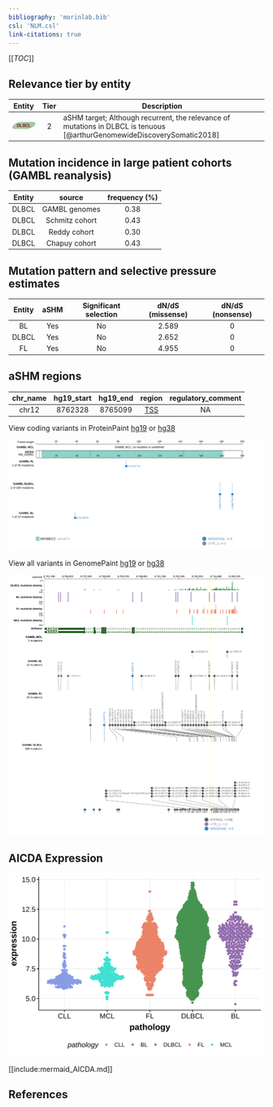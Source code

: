 ```yaml
---
bibliography: 'morinlab.bib'
csl: 'NLM.csl'
link-citations: true
---
```

[[_TOC_]]


## Relevance tier by entity

|Entity|Tier|Description                              |
|:------:|:----:|-----------------------------------------|
|![DLBCL](images/icons/DLBCL_tier2.png) |2 | aSHM target; Although recurrent, the relevance of mutations in DLBCL is tenuous [@arthurGenomewideDiscoverySomatic2018]|

## Mutation incidence in large patient cohorts (GAMBL reanalysis)

|Entity|source        |frequency (%)|
|:------:|:--------------:|:-------------:|
|DLBCL |GAMBL genomes |0.38         |
|DLBCL |Schmitz cohort|0.43         |
|DLBCL |Reddy cohort  |0.30         |
|DLBCL |Chapuy cohort |0.43         |

## Mutation pattern and selective pressure estimates

|Entity|aSHM|Significant selection|dN/dS (missense)|dN/dS (nonsense)|
|:------:|:----:|:---------------------:|:----------------:|:----------------:|
|BL    |Yes |No                   |2.589           |0               |
|DLBCL |Yes |No                   |2.652           |0               |
|FL    |Yes |No                   |4.955           |0               |

## aSHM regions

|chr_name|hg19_start|hg19_end|region                                                                                  |regulatory_comment|
|:--------:|:----------:|:--------:|:----------------------------------------------------------------------------------------:|:------------------:|
|chr12   |8762328   |8765099 |[TSS](https://genome.ucsc.edu/s/rdmorin/GAMBL%20hg19?position=chr12%3A8762328%2D8765099)|NA                |



View coding variants in ProteinPaint [hg19](https://morinlab.github.io/LLMPP/GAMBL/AICDA_protein.html)  or [hg38](https://morinlab.github.io/LLMPP/GAMBL/AICDA_protein_hg38.html)

![](images/proteinpaint/AICDA_NM_020661.svg)

View all variants in GenomePaint [hg19](https://morinlab.github.io/LLMPP/GAMBL/AICDA.html)  or [hg38](https://morinlab.github.io/LLMPP/GAMBL/AICDA_hg38.html)

![](images/proteinpaint/AICDA.svg)

## AICDA Expression
![](images/gene_expression/AICDA_by_pathology.svg)
<!-- ORIGIN: arthurGenomewideDiscoverySomatic2018 -->
<!-- DLBCL: arthurGenomewideDiscoverySomatic2018 -->

[[include:mermaid_AICDA.md]]

## References
